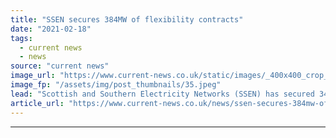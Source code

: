 ```yaml
---
title: "SSEN secures 384MW of flexibility contracts"
date: "2021-02-18"
tags: 
  - current news
  - news
source: "current news"
image_url: "https://www.current-news.co.uk/static/images/_400x400_crop_center-center/SSEN-Image-SSEN.jpeg"
image_fp: "/assets/img/post_thumbnails/35.jpeg"
lead: "​Scottish and Southern Electricity Networks (SSEN) has secured 348MW of flexibility contracts across five sites in Scotland and two in central and southern England."
article_url: "https://www.current-news.co.uk/news/ssen-secures-384mw-of-flexibility-contracts?utm_source=rss-feeds&utm_medium=rss&utm_campaign=rss"
---
```


---
